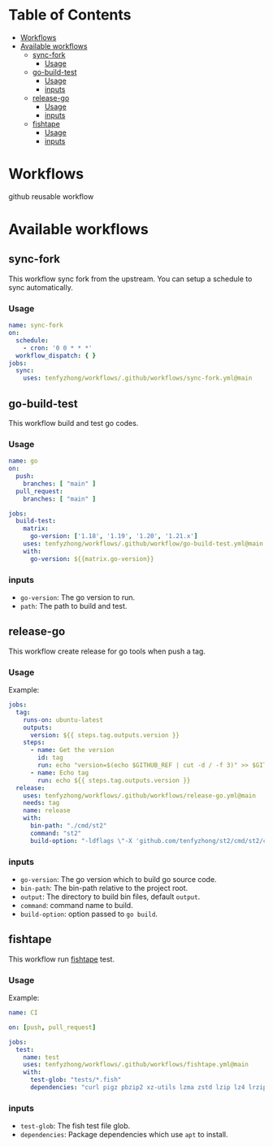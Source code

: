 # Table of Contents
- [Workflows](#workflows)
- [Available workflows](#available-workflows)
  - [sync-fork](#sync-fork)
    - [Usage](#usage)
  - [go-build-test](#go-build-test)
    - [Usage](#usage)
    - [inputs](#inputs)
  - [release-go](#release-go)
    - [Usage](#usage)
    - [inputs](#inputs)
  - [fishtape](#fishtape)
    - [Usage](#usage)
    - [inputs](#inputs)

# Workflows
github reusable workflow

# Available workflows
## sync-fork
This workflow sync fork from the upstream. You can setup a schedule to sync automatically.
### Usage
```yaml
name: sync-fork
on:
  schedule:
    - cron: '0 0 * * *'
  workflow_dispatch: { }
jobs:
  sync:
    uses: tenfyzhong/workflows/.github/workflows/sync-fork.yml@main
```

## go-build-test
This workflow build and test go codes.
### Usage
```yaml
name: go
on:
  push:
    branches: [ "main" ]
  pull_request:
    branches: [ "main" ]

jobs:
  build-test:
    matrix:
      go-version: ['1.18', '1.19', '1.20', '1.21.x']
    uses: tenfyzhong/workflows/.github/workflow/go-build-test.yml@main
    with: 
      go-version: ${{matrix.go-version}}

```

###  inputs
- `go-version`: The go version to run.
- `path`: The path to build and test. 

## release-go
This workflow create release for go tools when push a tag.
### Usage
Example: 
```yaml
jobs:
  tag:
    runs-on: ubuntu-latest
    outputs:
      version: ${{ steps.tag.outputs.version }}
    steps:
      - name: Get the version
        id: tag
        run: echo "version=$(echo $GITHUB_REF | cut -d / -f 3)" >> $GITHUB_OUTPUT
      - name: Echo tag
        run: echo ${{ steps.tag.outputs.version }}
  release:
    uses: tenfyzhong/workflows/.github/workflows/release-go.yml@main
    needs: tag
    name: release
    with:
      bin-path: "./cmd/st2"
      command: "st2"
      build-option: "-ldflags \"-X 'github.com/tenfyzhong/st2/cmd/st2/config.Version=${{ needs.tag.outputs.version }}'\""

```

### inputs
- `go-version`: The go version which to build go source code.
- `bin-path`: The bin-path relative to the project root.
- `output`: The directory to build bin files, default `output`.
- `command`: command name to build.
- `build-option`: option passed to `go build`.

## fishtape
This workflow run [fishtape](https://github.com/jorgebucaran/fishtape) test.
### Usage
Example:
```yaml
name: CI

on: [push, pull_request]

jobs:
  test:
    name: test
    uses: tenfyzhong/workflows/.github/workflows/fishtape.yml@main
    with:
      test-glob: "tests/*.fish"
      dependencies: "curl pigz pbzip2 xz-utils lzma zstd lzip lz4 lrzip 7zip bzip2 lrzip cpio rar unrar zpaq"
```

### inputs
- `test-glob`: The fish test file glob.
- `dependencies`: Package dependencies which use `apt` to install. 
